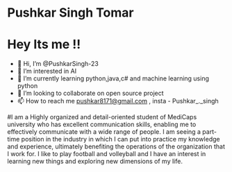 <!---#PushkarSingh-23.github.io --->
# Pushkar Singh Tomar
# Hey Its me !!
- 👋 Hi, I’m @PushkarSingh-23
- 👀 I’m interested in AI
- 🌱 I’m currently learning python,java,c# and machine learning using python
- 💞️ I’m looking to collaborate on open source project
- 📫 How to reach me pushkar8171@gmail.com , insta - Pushkar_._singh

#I am a Highly organized and detail-oriented student of MediCaps university who has excellent communication skills, enabling me to effectively communicate with a wide range of people. I am seeing a part-time position in the industry in which I can put into practice my knowledge and experience, ultimately benefiting the operations of the organization that I work for. I like to play football and volleyball and I have an interest in learning new things and exploring new dimensions of my life.

